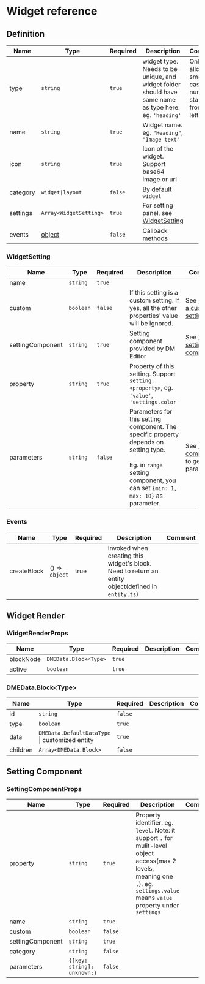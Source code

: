 Widget reference
==========

Definition
-------

| Name | Type | Required | Description | Comment |
|------|------|----------|-------------|------|
|  type    |  `string`    |    `true`      |  widget type. Needs to be unique, and widget folder should have same name as type here.  eg.  `'heading'`        |   Only allow small case, -, numbers, starting from letter    |
|  name    |  `string`    |    `true`      |   Widget name. eg. `"Heading"`, `"Image text"`          |      |
|  icon    |  `string`    |    `true`      |   Icon of the widget. Support base64 image or url          |      |
|  category    |  `widget\|layout`    |   `false`       |    By default `widget`         |      |
|  settings    |  `Array<WidgetSetting>`    |   `true`       |    For setting panel, see [WidgetSetting](#widgetsetting)         |      |
|  events    |  [object](#events)    |    `false`      |     Callback methods        |      |



### WidgetSetting


| Name | Type | Required | Description | Comment |
|------|------|----------|-------------|------|
|  name    |  `string`    |    `true`      |             |      |
|  custom    |  `boolean`    |    `false`      |   If this setting is a custom setting. If yes, all the other properties' value will be ignored.          |  See [Create a custom setting](./)    |
|  settingComponent    |  `string`    |    `true`      |    Setting component provided by DM Editor         |    See [Widget setting components](./setting-types.md)  |
|  property    |  `string`    |    `true`      |     Property of this setting. Support `setting.<property>`, eg. `'value'`, `'settings.color'`        |     |
|  parameters    |  `string`    |    `false`      |   Parameters for this setting component. The specific property depends on setting type. <br><br> Eg. in `range` setting component, you can set `{min: 1, max: 10}` as parameter.         |  See [Widget components](./setting-type.md) to get parameters    |



### Events

| Name | Type | Required | Description | Comment |
|------|------|----------|-------------|------|
|  createBlock    |  () => `object`    | true |  Invoked when creating this widget's block. Need to return an entity object(defined in `entity.ts`)      |             |

Widget Render
-----
### WidgetRenderProps

| Name | Type | Required | Description | Comment |
|------|------|----------|-------------|------|
|  blockNode    |  `DMEData.Block<Type>`    |    `true`      |             |      |
|  active    |  `boolean`    |    `true`      |             |      |


### DMEData.Block\<Type\>
| Name | Type | Required | Description | Comment |
|------|------|----------|-------------|------|
|  id    |  `string`    |    `false`      |             |      |
|  type    |  `boolean`    |    `true`      |             |      |
|  data    |  `DMEData.DefaultDataType` \| customized entity    |    `true`      |             |      |
|  children    |  `Array<DMEData.Block>`    |    `false`      |             |      |



Setting Component
--------
### SettingComponentProps


| Name | Type | Required | Description | Comment |
|------|------|----------|-------------|------|
|  property    |  `string`    |    `true`      |    Property identifier. eg.  `level`. Note: it support `.` for mulit-level object access(max 2 levels, meaning one `.`). eg. `settings.value` means `value` property under `settings`       |      |
|  name    |  `string`    |    `true`      |             |      |
|  custom    |  `boolean`    |    `false`      |             |      |
|  settingComponent    |  `string`    |    `true`      |             |      |
|  category    |  `string`    |    `false`      |             |      |
|  parameters    |  `{[key: string]: unknown;}`    |    `false`      |             |      |

